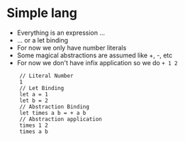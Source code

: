 
# Simple lang

* Everything is an expression ...
* ... or a let binding
* For now we only have number literals
* Some magical abstractions are assumed like +, -, etc
* For now we don't have infix application so we do `+ 1 2`

```
    // Literal Number 
    1
    // Let Binding
    let a = 1
    let b = 2    
    // Abstraction Binding
    let times a b = + a b
    // Abstraction application
    times 1 2 
    times a b
```
